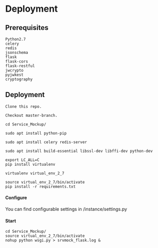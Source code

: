 # Deployment

## Prerequisites

    Python2.7
    celery
    redis
    jsonschema
    flask
    flask-cors
    flask-restful
    jwcrypto
    pyjwkest
    cryptography

## Deployment

    Clone this repo.

    Checkout master-branch.

    cd Service_Mockup/
       
    sudo apt install python-pip
    
    sudo apt install celery redis-server
    
    sudo apt install build-essential libssl-dev libffi-dev python-dev
    
    export LC_ALL=C
    pip install virtualenv

    virtualenv virtual_env_2_7
    
    source virtual_env_2_7/bin/activate
    pip install -r requirements.txt

#### Configure

You can find configurable settings in /instance/settings.py

#### Start

    cd Service_Mockup/
    source virtual_env_2_7/bin/activate
    nohup python wsgi.py > srvmock_flask.log &

